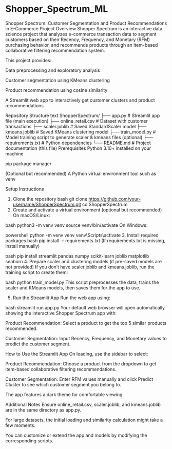 # Shopper_Spectrum_ML

Shopper Spectrum: Customer Segmentation and Product Recommendations in E-Commerce
Project Overview
Shopper Spectrum is an interactive data science project that analyzes e-commerce transaction data to segment customers based on their Recency, Frequency, and Monetary (RFM) purchasing behavior, and recommends products through an item-based collaborative filtering recommendation system.

This project provides:

Data preprocessing and exploratory analysis

Customer segmentation using KMeans clustering

Product recommendation using cosine similarity

A Streamlit web app to interactively get customer clusters and product recommendations

Repository Structure
text
ShopperSpectrum/
├── app.py                  # Streamlit app file (main execution)
├── online_retail.csv       # Dataset with customer transactions
├── scaler.joblib           # Saved StandardScaler model
├── kmeans.joblib           # Saved KMeans clustering model
├── train_model.py          # Model training script to generate scaler & kmeans files (optional)
├── requirements.txt        # Python dependencies
└── README.md               # Project documentation (this file)
Prerequisites
Python 3.10+ installed on your machine

pip package manager

(Optional but recommended) A Python virtual environment tool such as venv

Setup Instructions
1. Clone the repository
bash
git clone https://github.com/your-username/ShopperSpectrum.git
cd ShopperSpectrum
2. Create and activate a virtual environment (optional but recommended)
On macOS/Linux:

bash
python3 -m venv venv
source venv/bin/activate
On Windows:

powershell
python -m venv venv
venv\Scripts\activate
3. Install required packages
bash
pip install -r requirements.txt
(If requirements.txt is missing, install manually)

bash
pip install streamlit pandas numpy scikit-learn joblib matplotlib seaborn
4. Prepare scaler and clustering models (if pre-saved models are not provided)
If you don’t have scaler.joblib and kmeans.joblib, run the training script to create them:

bash
python train_model.py
This script preprocesses the data, trains the scaler and KMeans models, then saves them for the app to use.

5. Run the Streamlit App
Run the web app using:

bash
streamlit run app.py
Your default web browser will open automatically showing the interactive Shopper Spectrum app with:

Product Recommendation: Select a product to get the top 5 similar products recommended.

Customer Segmentation: Input Recency, Frequency, and Monetary values to predict the customer segment.

How to Use the Streamlit App
On loading, use the sidebar to select:

Product Recommendation:
Choose a product from the dropdown to get item-based collaborative filtering recommendations.

Customer Segmentation:
Enter RFM values manually and click Predict Cluster to see which customer segment you belong to.

The app features a dark theme for comfortable viewing.

Additional Notes
Ensure online_retail.csv, scaler.joblib, and kmeans.joblib are in the same directory as app.py.

For large datasets, the initial loading and similarity calculation might take a few moments.

You can customize or extend the app and models by modifying the corresponding scripts.

